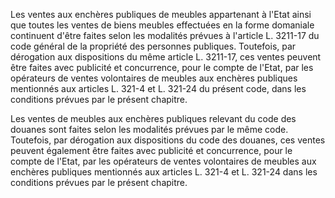 Les ventes aux enchères publiques de meubles appartenant à l'Etat ainsi que toutes les ventes de biens meubles effectuées en la forme domaniale continuent d'être faites selon les modalités prévues à l'article L. 3211-17 du code général de la propriété des personnes publiques. Toutefois, par dérogation aux dispositions du même article L. 3211-17, ces ventes peuvent être faites avec publicité et concurrence, pour le compte de l'Etat, par les opérateurs de ventes volontaires de meubles aux enchères publiques mentionnés aux articles L. 321-4 et L. 321-24 du présent code, dans les conditions prévues par le présent chapitre. 


  

Les ventes de meubles aux enchères publiques relevant du code des douanes sont faites selon les modalités prévues par le même code. Toutefois, par dérogation aux dispositions du code des douanes, ces ventes peuvent également être faites avec publicité et concurrence, pour le compte de l'Etat, par les opérateurs de ventes volontaires de meubles aux enchères publiques mentionnés aux articles L. 321-4 et L. 321-24 dans les conditions prévues par le présent chapitre.


  
